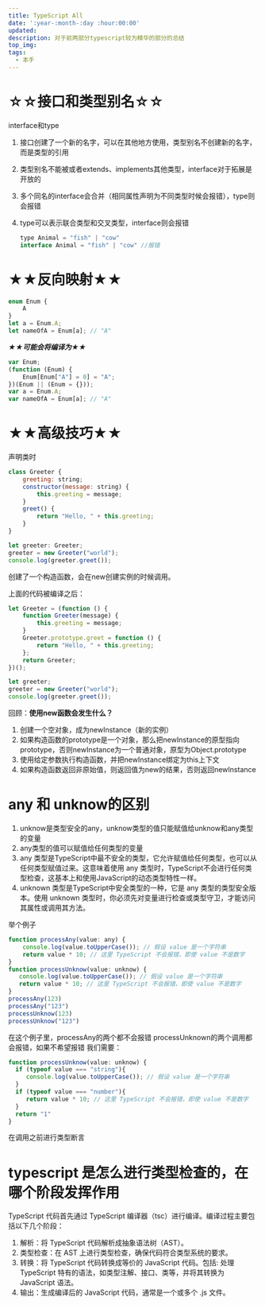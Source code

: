 ```yaml
---
title: TypeScript All
date: ':year-:month-:day :hour:00:00'
updated:
description: 对于前两部分typescript较为精华的部分的总结
top_img:
tags:
  - 本手
---
```


# ☆☆接口和类型别名☆☆

interface和type

1. 接口创建了一个新的名字，可以在其他地方使用，类型别名不创建新的名字，而是类型的引用
2. 类型别名不能被或者extends、implements其他类型，interface对于拓展是开放的
3. 多个同名的interface会合并（相同属性声明为不同类型时候会报错），type则会报错
4. type可以表示联合类型和交叉类型，interface则会报错

    ```jsx
    type Animal = "fish" | "cow"
    interface Animal = "fish" | "cow" //报错
    ```


# ★★反向映射★★

```jsx
enum Enum {
    A
}
let a = Enum.A;
let nameOfA = Enum[a]; // "A"
```

***★★可能会将编译为★★***

```jsx
var Enum;
(function (Enum) {
    Enum[Enum["A"] = 0] = "A";
})(Enum || (Enum = {}));
var a = Enum.A;
var nameOfA = Enum[a]; // "A"
```

# ★★高级技巧★★

声明类时

```jsx
class Greeter {
    greeting: string;
    constructor(message: string) {
        this.greeting = message;
    }
    greet() {
        return "Hello, " + this.greeting;
    }
}

let greeter: Greeter;
greeter = new Greeter("world");
console.log(greeter.greet());
```

创建了一个构造函数，会在new创建实例的时候调用。

上面的代码被编译之后：

```jsx
let Greeter = (function () {
    function Greeter(message) {
        this.greeting = message;
    }
    Greeter.prototype.greet = function () {
        return "Hello, " + this.greeting;
    };
    return Greeter;
})();

let greeter;
greeter = new Greeter("world");
console.log(greeter.greet());
```

回顾：**使用new函数会发生什么？**

1. 创建一个空对象，成为newInstance（新的实例）
2. 如果构造函数的prototype是一个对象，那么把newInstance的原型指向prototype，否则newInstance为一个普通对象，原型为Object.prototype
3. 使用给定参数执行构造函数，并把newInstance绑定为this上下文
4. 如果构造函数返回非原始值，则返回值为new的结果，否则返回newInstance

# any 和 unknow的区别

1. unknow是类型安全的any，unknow类型的值只能赋值给unknow和any类型的变量
2. any类型的值可以赋值给任何类型的变量
3. any 类型是TypeScript中最不安全的类型，它允许赋值给任何类型，也可以从任何类型赋值过来。这意味着使用 any 类型时，TypeScript不会进行任何类型检查，这基本上和使用JavaScript的动态类型特性一样。 
4. unknown 类型是TypeScript中安全类型的一种，它是 any 类型的类型安全版本。使用 unknown 类型时，你必须先对变量进行检查或类型守卫，才能访问其属性或调用其方法。

举个例子
```javascript
function processAny(value: any) {
    console.log(value.toUpperCase()); // 假设 value 是一个字符串
    return value * 10; // 这里 TypeScript 不会报错，即使 value 不是数字
}
function processUnknow(value: unknow) {
   console.log(value.toUpperCase()); // 假设 value 是一个字符串
   return value * 10; // 这里 TypeScript 不会报错，即使 value 不是数字
}
processAny(123)
processAny("123")
processUnknow(123)
processUnknow("123")
```

在这个例子里，processAny的两个都不会报错
processUnknown的两个调用都会报错，如果不希望报错
我们需要：
```javascript
function processUnknow(value: unknow) {
  if (typeof value === "string"){
     console.log(value.toUpperCase()); // 假设 value 是一个字符串
  }
  if (typeof value === "number"){
     return value * 10; // 这里 TypeScript 不会报错，即使 value 不是数字
  }
  return "1"
}
```
在调用之前进行类型断言

# typescript 是怎么进行类型检查的，在哪个阶段发挥作用

TypeScript 代码首先通过 TypeScript 编译器（tsc）进行编译。编译过程主要包括以下几个阶段：

1. 解析：将 TypeScript 代码解析成抽象语法树（AST）。 
2. 类型检查：在 AST 上进行类型检查，确保代码符合类型系统的要求。
3. 转换：将 TypeScript 代码转换成等价的 JavaScript 代码。包括: 处理 TypeScript 特有的语法，如类型注解、接口、类等，并将其转换为 JavaScript 语法。
4. 输出：生成编译后的 JavaScript 代码，通常是一个或多个 .js 文件。


